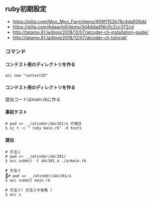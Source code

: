 ## ruby初期設定
- https://qiita.com/Moo_Moo_Farm/items/909f1152b78c4da926dd
- https://qiita.com/Adaachill/items/3d4ddad56c5c2cc372cd
- http://tatamo.81.la/blog/2018/12/07/atcoder-cli-installation-guide/
- http://tatamo.81.la/blog/2018/12/07/atcoder-cli-tutorial/

### コマンド
#### コンテスト用のディレクトリを作る
`acc new "contestID"`

#### コンテスト用のディレクトリを作る
提出コードはmain.rbに作る

#### 事前テスト
`# pwd => __/atcoder/abc101/a の場合`\
`$ oj t -c " ruby main.rb" -d tests`

#### 提出
`# 方法１`\
`# pwd => __/atcoder/abc101/`\
`$ acc submit -t abc101_a ./a/main.rb`

`# 方法２`\
`# pwd => __/atcoder/abc101/a`\
`$ acc submit main.rb`

`# 方法３( 方法２の省略 )`\
`$ acc s`
